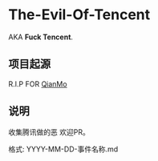 # The-Evil-Of-Tencent
AKA **Fuck Tencent**.


## 项目起源
R.I.P FOR [QianMo](https://github.com/QianMo)

## 说明
收集腾讯做的恶
欢迎PR。

格式: 
YYYY-MM-DD-事件名称.md

